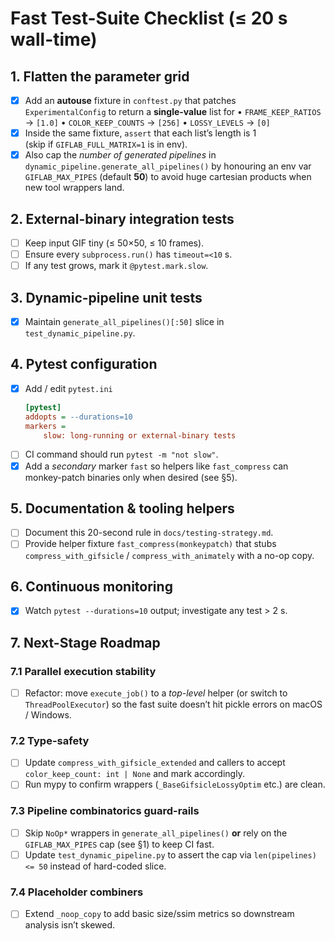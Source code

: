 # Fast Test-Suite Checklist (≤ 20 s wall-time)

## 1. Flatten the parameter grid
- [x] Add an **autouse** fixture in `conftest.py` that patches  
      `ExperimentalConfig` to return a **single-value** list for
      • `FRAME_KEEP_RATIOS` → `[1.0]`
      • `COLOR_KEEP_COUNTS` → `[256]`
      • `LOSSY_LEVELS`      → `[0]`
- [x] Inside the same fixture, `assert` that each list’s length is 1  
      (skip if `GIFLAB_FULL_MATRIX=1` is in env).
- [x] Also cap the *number of generated pipelines* in
      `dynamic_pipeline.generate_all_pipelines()` by honouring an env var  
      `GIFLAB_MAX_PIPES` (default **50**) to avoid huge cartesian products
      when new tool wrappers land.

## 2. External-binary integration tests
- [ ] Keep input GIF tiny (≤ 50×50, ≤ 10 frames).  
- [ ] Ensure every `subprocess.run()` has `timeout=<10` s.  
- [ ] If any test grows, mark it `@pytest.mark.slow`.

## 3. Dynamic-pipeline unit tests
- [x] Maintain `generate_all_pipelines()[:50]` slice in `test_dynamic_pipeline.py`.

## 4. Pytest configuration
- [x] Add / edit `pytest.ini`  
  ```ini
  [pytest]
  addopts = --durations=10
  markers =
      slow: long-running or external-binary tests
  ```
- [ ] CI command should run `pytest -m "not slow"`.
- [x] Add a *secondary* marker `fast` so helpers like `fast_compress` can
      monkey-patch binaries only when desired (see §5).

## 5. Documentation & tooling helpers
- [ ] Document this 20-second rule in `docs/testing-strategy.md`.
- [ ] Provide helper fixture `fast_compress(monkeypatch)` that stubs
      `compress_with_gifsicle` / `compress_with_animately` with a no-op copy.

## 6. Continuous monitoring
- [x] Watch `pytest --durations=10` output; investigate any test > 2 s. 

## 7. Next-Stage Roadmap

### 7.1 Parallel execution stability
- [ ] Refactor: move `execute_job()` to a *top-level* helper (or switch to
      `ThreadPoolExecutor`) so the fast suite doesn’t hit pickle errors on
      macOS / Windows.

### 7.2 Type-safety
- [ ] Update `compress_with_gifsicle_extended` and callers to accept `color_keep_count: int | None` and mark accordingly.
- [ ] Run mypy to confirm wrappers (`_BaseGifsicleLossyOptim` etc.) are clean.

### 7.3 Pipeline combinatorics guard-rails
- [ ] Skip `NoOp*` wrappers in `generate_all_pipelines()` **or** rely on the
      `GIFLAB_MAX_PIPES` cap (see §1) to keep CI fast.
- [ ] Update `test_dynamic_pipeline.py` to assert the cap via
      `len(pipelines) <= 50` instead of hard-coded slice.

### 7.4 Placeholder combiners
- [ ] Extend `_noop_copy` to add basic size/ssim metrics so downstream analysis isn’t skewed.